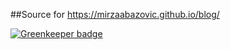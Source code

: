 ##Source for https://mirzaabazovic.github.io/blog/

[![Greenkeeper badge](https://badges.greenkeeper.io/MirzaAbazovic/blog-src.svg)](https://greenkeeper.io/)